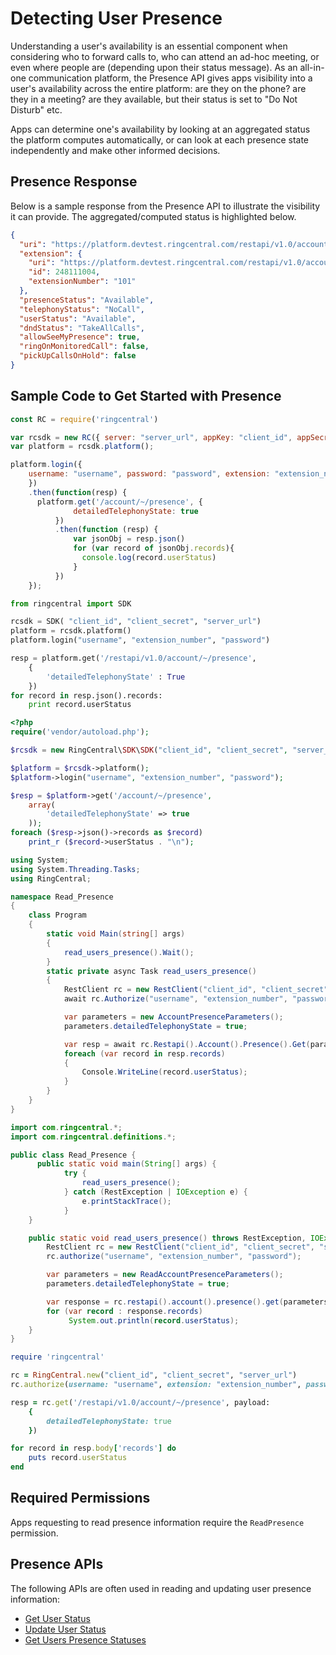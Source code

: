 # Detecting User Presence

Understanding a user's availability is an essential component when considering who to forward calls to, who can attend an ad-hoc meeting, or even where people are (depending upon their status message). As an all-in-one communication platform, the Presence API gives apps visibility into a user's availability across the entire platform: are they on the phone? are they in a meeting? are they available, but their status is set to "Do Not Disturb" etc.

Apps can determine one's availability by looking at an aggregated status the platform computes automatically, or can look at each presence state independently and make other informed decisions.

## Presence Response

Below is a sample response from the Presence API to illustrate the visibility it can provide. The aggregated/computed status is highlighted below.

```json hl_lines="10", linenums="1"
{
  "uri": "https://platform.devtest.ringcentral.com/restapi/v1.0/account/248xxx004/extension/248xxx004/presence",
  "extension": {
    "uri": "https://platform.devtest.ringcentral.com/restapi/v1.0/account/248xxx004/extension/248xxx004",
    "id": 248111004,
    "extensionNumber": "101"
  },
  "presenceStatus": "Available",
  "telephonyStatus": "NoCall",
  "userStatus": "Available",
  "dndStatus": "TakeAllCalls",
  "allowSeeMyPresence": true,
  "ringOnMonitoredCall": false,
  "pickUpCallsOnHold": false
}
```

## Sample Code to Get Started with Presence

```javascript tab="JavaScript"
const RC = require('ringcentral')

var rcsdk = new RC({ server: "server_url", appKey: "client_id", appSecret: "client_secret" });
var platform = rcsdk.platform();

platform.login({
    username: "username", password: "password", extension: "extension_number"
    })
    .then(function(resp) {
      platform.get('/account/~/presence', {
              detailedTelephonyState: true
          })
          .then(function (resp) {
              var jsonObj = resp.json()
              for (var record of jsonObj.records){
                console.log(record.userStatus)
              }
          })
    });
```

```python tab="Python"
from ringcentral import SDK

rcsdk = SDK( "client_id", "client_secret", "server_url")
platform = rcsdk.platform()
platform.login("username", "extension_number", "password")

resp = platform.get('/restapi/v1.0/account/~/presence',
    {
        'detailedTelephonyState' : True
    })
for record in resp.json().records:
    print record.userStatus
```

```php tab="PHP"
<?php
require('vendor/autoload.php');

$rcsdk = new RingCentral\SDK\SDK("client_id", "client_secret", "server_url");

$platform = $rcsdk->platform();
$platform->login("username", "extension_number", "password");

$resp = $platform->get('/account/~/presence',
    array(
        'detailedTelephonyState' => true
    ));
foreach ($resp->json()->records as $record)
    print_r ($record->userStatus . "\n");
```

```c# tab="C#"
using System;
using System.Threading.Tasks;
using RingCentral;

namespace Read_Presence
{
    class Program
    {
        static void Main(string[] args)
        {
            read_users_presence().Wait();
        }
        static private async Task read_users_presence()
        {
            RestClient rc = new RestClient("client_id", "client_secret", "server_url");
            await rc.Authorize("username", "extension_number", "password");

            var parameters = new AccountPresenceParameters();
            parameters.detailedTelephonyState = true;

            var resp = await rc.Restapi().Account().Presence().Get(parameters);
            foreach (var record in resp.records)
            {
                Console.WriteLine(record.userStatus);
            }
        }
    }
}
```

```java tab="Java"
import com.ringcentral.*;
import com.ringcentral.definitions.*;

public class Read_Presence {
	  public static void main(String[] args) {
    		try {
    			read_users_presence();
    		} catch (RestException | IOException e) {
    			e.printStackTrace();
    		}
  	}

    public static void read_users_presence() throws RestException, IOException{
        RestClient rc = new RestClient("client_id", "client_secret", "server_url");
        rc.authorize("username", "extension_number", "password");

        var parameters = new ReadAccountPresenceParameters();
        parameters.detailedTelephonyState = true;

        var response = rc.restapi().account().presence().get(parameters);
        for (var record : response.records)
        	 System.out.println(record.userStatus);
    }
}
```

```ruby tab="Ruby"
require 'ringcentral'

rc = RingCentral.new("client_id", "client_secret", "server_url")
rc.authorize(username: "username", extension: "extension_number", password: "password")

resp = rc.get('/restapi/v1.0/account/~/presence', payload:
    {
        detailedTelephonyState: true
    })

for record in resp.body['records'] do
    puts record.userStatus
end
```

## Required Permissions

Apps requesting to read presence information require the `ReadPresence` permission.

## Presence APIs

The following APIs are often used in reading and updating user presence information:

* [Get User Status](https://developers.ringcentral.com/api-reference#Presence-getPresenceStatus)
* [Update User Status](https://developers.ringcentral.com/api-reference#Presence-updatePresenceStatus)
* [Get Users Presence Statuses](https://developers.ringcentral.com/api-reference#Presence-accountPresence)

